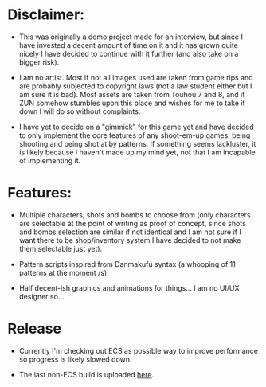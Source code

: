 # Disclaimer:

- This was originally a demo project made for an interview, but since I have invested a decent amount of time on it and it has grown quite nicely I have decided to continue with it further (and also take on a bigger risk).

- I am no artist. Most if not all images used are taken from game rips and are probably subjected to copyright laws (not a law student either but I am sure it is bad). Most assets are taken from Touhou 7 and 8, and if ZUN somehow stumbles upon this place and wishes for me to take it down I will do so without complaints.

- I have yet to decide on a "gimmick" for this game yet and have decided to only implement the core features of any shoot-em-up games, being shooting and being shot at by patterns. If something seems lackluster, it is likely because I haven't made up my mind yet, not that I am incapable of implementing it.

# Features:

- Multiple characters, shots and bombs to choose from (only characters are selectable at the point of writing as proof of concept, since shots and bombs selection are similar if not identical and I am not sure if I want there to be shop/inventory system I have decided to not make them selectable just yet).

- Pattern scripts inspired from Danmakufu syntax (a whooping of 11 patterns at the moment /s).

- Half decent-ish graphics and animations for things... I am no UI/UX designer so...

# Release

- Currently I'm checking out ECS as possible way to improve performance so progress is likely slowed down.

- The last non-ECS build is uploaded [here](https://mega.nz/file/USxikayZ#KNEKXxsV3mLrFuik_dY1L3WCzt-DLkfCKgs7F1LbRJc).
